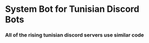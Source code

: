 # System Bot for Tunisian Discord Bots

### All of the rising tunisian discord servers use similar code
